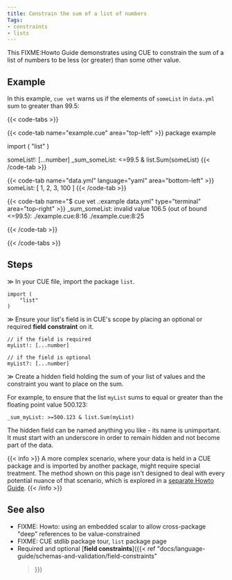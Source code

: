 ```yaml
---
title: Constrain the sum of a list of numbers
Tags:
- constraints
- lists
---
```


This FIXME:Howto Guide demonstrates using CUE to constrain the sum of a list of
numbers to be less (or greater) than some other value.

## Example

In this example, `cue vet` warns us if the elements of `someList` in `data.yml`
sum to greater than 99.5:

{{< code-tabs >}}

{{< code-tab name="example.cue" area="top-left" >}}
package example

import (
	"list"
)

someList!: [...number]
_sum_someList: <=99.5 & list.Sum(someList)
{{< /code-tab >}}

{{< code-tab name="data.yml" language="yaml" area="bottom-left" >}}
someList: [ 1, 2, 3, 100 ]
{{< /code-tab >}}

{{< code-tab name="$ cue vet .:example data.yml" type="terminal" area="top-right" >}}
_sum_someList: invalid value 106.5 (out of bound <=99.5):
    ./example.cue:8:16
    ./example.cue:8:25

{{< /code-tab >}}

{{< /code-tabs >}}

## Steps

&gg;
In your CUE file, import the package `list`.

```CUE
import (
	"list"
)
```

&gg;
Ensure your list's field is in CUE's scope by placing an optional or required
**field constraint** on it.

```CUE
// if the field is required
myList!: [...number]

// if the field is optional
myList?: [...number]
```

&gg;
Create a hidden field holding the sum of your list of values and the constraint
you want to place on the sum.

For example, to ensure that the list `myList` sums to equal or greater than the
floating point value 500.123:

```CUE
_sum_myList: >=500.123 & list.Sum(myList)
```

The hidden field can be named anything you like - its name is unimportant. It
must start with an underscore in order to remain hidden and not become part of
the data.

{{< info >}}
A more complex scenario, where your data is held in a CUE package and is
imported by another package, might require special treatment. The method shown
on this page isn't designed to deal with every potential nuance of that
scenario, which is explored in a [separate Howto Guide](FIXME).
{{< /info >}}

## See also

- FIXME: Howto: using an embedded scalar to allow cross-package "deep"
  references to be value-constrained
- FIXME: CUE stdlib package tour, `list` package page
- Required and optional [**field constraints**]({{< ref
    "docs/language-guide/schemas-and-validation/field-constraints"
  >}})
